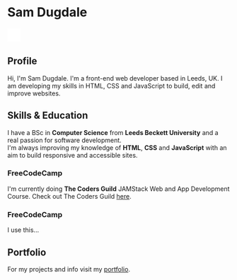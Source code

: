 # Sam Dugdale

![Profile Image](./assets/images/blacktocat.png)

## Profile
Hi, I'm Sam Dugdale. I'm a front-end web developer based in Leeds, UK. I am developing my skills in HTML, CSS and JavaScript to build, edit and improve websites.

## Skills & Education
I have a BSc in **Computer Science** from **Leeds Beckett University** and a real passion for software development.  
I'm always improving my knowledge of **HTML**, **CSS** and **JavaScript** with an aim to build responsive and accessible sites.

### FreeCodeCamp
I'm currently doing **The Coders Guild** JAMStack Web and App Development Course. Check out The Coders Guild [here](https://www.thecodersguild.org.uk/).

### FreeCodeCamp
I use this...

## Portfolio
For my projects and info visit my [portfolio](https://samdugdale.github.io/).
